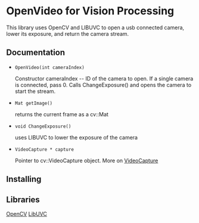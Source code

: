 # **OpenVideo for Vision Processing**

This library uses OpenCV and LIBUVC to open a usb connected camera, lower its exposure, and return the camera stream.

## **Documentation**

- ```OpenVideo(int cameraIndex)```

   Constructor 
   cameraIndex -- ID of the camera to open. If a single camera is connected, pass 0.
   Calls ChangeExposure() and opens the camera to start the stream.

- ```Mat getImage()```

   returns the current frame as a cv::Mat

- ```void ChangeExposure()```

   uses LIBUVC to lower the exposure of the camera
   
- ```VideoCapture * capture```

   Pointer to cv::VideoCapture object.
   More on [VideoCapture](https://docs.opencv.org/3.1.0/d8/dfe/classcv_1_1VideoCapture.html)

## **Installing**

## **Libraries**

[OpenCV](https://docs.opencv.org/3.0-beta/modules/refman.html) 
[LibUVC](https://ken.tossell.net/libuvc/doc/)  







